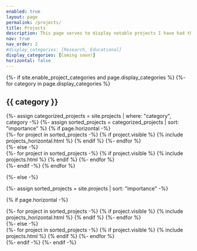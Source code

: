 ```yaml
---
enabled: true
layout: page
permalink: /projects/
title: Projects
description: This page serves to display notable projects I have had the privilege to work on throughout my professional career.
nav: true
nav_order: 2
#display_categories: [Research, Educational]
display_categories: [Coming soon!]
horizontal: false
---
```


[//]: #

<!-- pages/projects.md -->
<div class="projects">
{%- if site.enable_project_categories and page.display_categories %}
  <!-- Display categorized projects -->
  {%- for category in page.display_categories %}
  <h2 class="category">{{ category }}</h2>
  {%- assign categorized_projects = site.projects | where: "category", category -%}
  {%- assign sorted_projects = categorized_projects | sort: "importance" %}
  <!-- Generate cards for each project -->
  {% if page.horizontal -%}
  <div class="container">
    <div class="row row-cols-2">
    {%- for project in sorted_projects -%}
    {% if project.visible %}
      {% include projects_horizontal.html %}
    {% endif %}
    {%- endfor %}
    </div>
  </div>
  {%- else -%}
  <div class="grid">
    {%- for project in sorted_projects -%}
    {% if project.visible %}
      {% include projects.html %}
    {% endif %}
    {%- endfor %}
  </div>
  {%- endif -%}
  {% endfor %}

{%- else -%}
<!-- Display projects without categories -->
  {%- assign sorted_projects = site.projects | sort: "importance" -%}
  <!-- Generate cards for each project -->
  {% if page.horizontal -%}
  <div class="container">
    <div class="row row-cols-2">
    {%- for project in sorted_projects -%}
    {% if project.visible %}
      {% include projects_horizontal.html %}
    {% endif %}
    {%- endfor %}
    </div>
  </div>
  {%- else -%}
  <div class="grid">
    {%- for project in sorted_projects -%}
    {% if project.visible %}
      {% include projects.html %}
    {% endif %}
    {%- endfor %}
  </div>
  {%- endif -%}
{%- endif -%}
</div>
